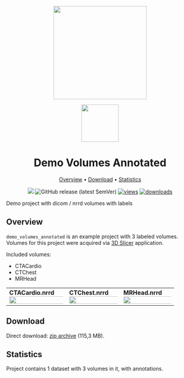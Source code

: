 <div align="center" markdown> 

<img src="https://i.imgur.com/UdBujFN.png" width="250" /> <br>

<img src="https://i.imgur.com/0T98arG.png" width="100"/> 

# Demo Volumes Annotated  

<p align="center">

  <a href="#overview">Overview</a> •
  <a href="#download">Download</a> •
  <a href="#statistics">Statistics</a>
</p>

[![](https://img.shields.io/badge/slack-chat-green.svg?logo=slack)](https://supervise.ly/slack)
![GitHub release (latest SemVer)](https://img.shields.io/github/v/release/supervisely-ecosystem/demo-volumes-annotated)
[![views](https://app.supervise.ly/img/badges/views/supervisely-ecosystem/demo-volumes-annotated.png)](https://supervise.ly) 
[![downloads](https://app.supervise.ly/img/badges/downloads/supervisely-ecosystem/demo-volumes-annotated.png)](https://supervise.ly)

</div>

Demo project with dicom / nrrd volumes with labels
## Overview 

`demo_volumes_annotated` is an example project with 3 labeled volumes. 
Volumes for this project were acquired via [3D Slicer](https://www.slicer.org/) application.


Included volumes:
* CTACardio
* CTChest
* MRHead

<div>
  <table>
    <tr style="width: 100%">
      <td>
        <b>CTACardio.nrrd</b>
        <img src="https://i.imgur.com/ecapekB.png" style="width:150%;"/>
      </td>
      <td>
        <b>CTChest.nrrd</b>
        <img src="https://i.imgur.com/9VQNiLP.png" style="width:150%;"/>
      </td>
      <td>
        <b>MRHead.nrrd</b>
        <img src="https://i.imgur.com/pJiT4og.png" style="width:150%;"/>
      </td>
    </tr>
  </table>
</div>

## Download

Direct download: [zip archive](https://cloud.enterprise.supervise.ly/f/906646) (115,3 MB).

## Statistics

Project contains 1 dataset with 3 volumes in it, with annotations.
